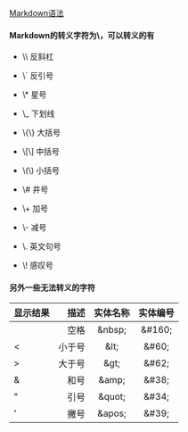 [Markdown语法](http://daringfireball.net/projects/markdown/syntax)

#### Markdown的转义字符为\，可以转义的有

- \\\ 反斜杠

- \\` 反引号

- \\* 星号

- \\_ 下划线

- \\{\\} 大括号

- \\[\\] 中括号

- \\(\\) 小括号

- \\# 井号

- \\+ 加号

- \\- 减号

- \\. 英文句号

- \\! 感叹号

#### 另外一些无法转义的字符

| 显示结果 | 描述 | 实体名称     | 实体编号    |
| ------ | ---: | :--------: | :-----:    |
| &nbsp; | 空格  | &amp;nbsp; | &amp;#160; |
| &lt;   | 小于号 | &amp;lt;  | &amp;#60;  |
| &gt;   | 大于号 | &amp;gt;  | &amp;#62;  |
| &amp;  | 和号  | &amp;amp;  | &amp;#38; |
| &quot; | 引号  | &amp;quot; | &amp;#34; |
| &apos; | 撇号  | &amp;apos; | &amp;#39; |